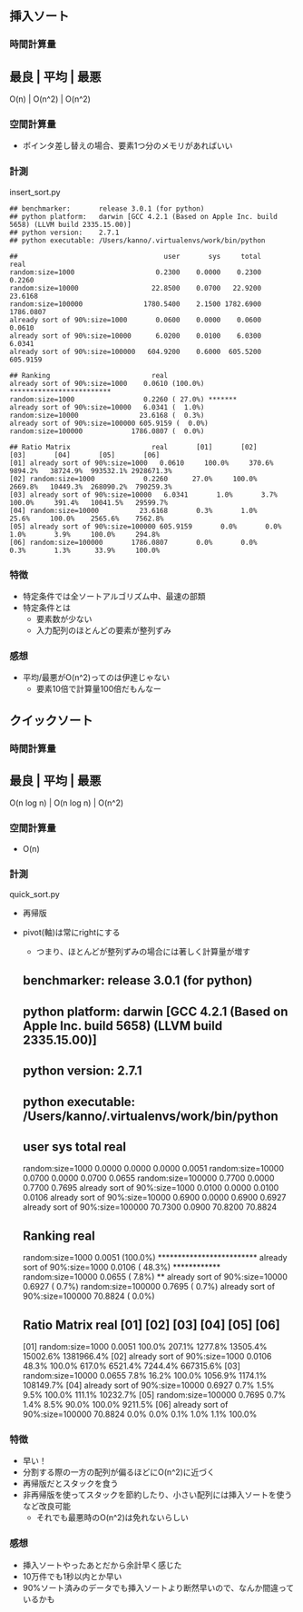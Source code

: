 ## 挿入ソート

### 時間計算量

最良 | 平均 | 最悪
------------------
O(n) | O(n^2) | O(n^2)

### 空間計算量

* ポインタ差し替えの場合、要素1つ分のメモリがあればいい

### 計測

insert_sort.py

    ## benchmarker:       release 3.0.1 (for python)
    ## python platform:   darwin [GCC 4.2.1 (Based on Apple Inc. build 5658) (LLVM build 2335.15.00)]
    ## python version:    2.7.1
    ## python executable: /Users/kanno/.virtualenvs/work/bin/python

    ##                                    user       sys     total      real
    random:size=1000                    0.2300    0.0000    0.2300    0.2260
    random:size=10000                  22.8500    0.0700   22.9200   23.6168
    random:size=100000               1780.5400    2.1500 1782.6900 1786.0807
    already sort of 90%:size=1000       0.0600    0.0000    0.0600    0.0610
    already sort of 90%:size=10000      6.0200    0.0100    6.0300    6.0341
    already sort of 90%:size=100000   604.9200    0.6000  605.5200  605.9159

    ## Ranking                         real
    already sort of 90%:size=1000    0.0610 (100.0%) *************************
    random:size=1000                 0.2260 ( 27.0%) *******
    already sort of 90%:size=10000   6.0341 (  1.0%)
    random:size=10000               23.6168 (  0.3%)
    already sort of 90%:size=100000 605.9159 (  0.0%)
    random:size=100000            1786.0807 (  0.0%)

    ## Ratio Matrix                    real       [01]       [02]       [03]       [04]       [05]       [06]
    [01] already sort of 90%:size=1000   0.0610     100.0%     370.6%    9894.2%   38724.9%  993532.1% 2928671.3%
    [02] random:size=1000            0.2260      27.0%     100.0%    2669.8%   10449.3%  268090.2%  790259.3%
    [03] already sort of 90%:size=10000   6.0341       1.0%       3.7%     100.0%     391.4%   10041.5%   29599.7%
    [04] random:size=10000          23.6168       0.3%       1.0%      25.6%     100.0%    2565.6%    7562.8%
    [05] already sort of 90%:size=100000 605.9159       0.0%       0.0%       1.0%       3.9%     100.0%     294.8%
    [06] random:size=100000       1786.0807       0.0%       0.0%       0.3%       1.3%      33.9%     100.0%


### 特徴

* 特定条件では全ソートアルゴリズム中、最速の部類
* 特定条件とは
    * 要素数が少ない
    * 入力配列のほとんどの要素が整列ずみ

### 感想

* 平均/最悪がO(n^2)ってのは伊達じゃない
    * 要素10倍で計算量100倍だもんなー

## クイックソート

### 時間計算量

最良 | 平均 | 最悪
------------------
O(n log n) | O(n log n) | O(n^2)

### 空間計算量

* O(n)

### 計測

quick_sort.py

* 再帰版
* pivot(軸)は常にrightにする
    * つまり、ほとんどが整列ずみの場合には著しく計算量が増す

    ## benchmarker:       release 3.0.1 (for python)
    ## python platform:   darwin [GCC 4.2.1 (Based on Apple Inc. build 5658) (LLVM build 2335.15.00)]
    ## python version:    2.7.1
    ## python executable: /Users/kanno/.virtualenvs/work/bin/python

    ##                                      user       sys     total      real
    random:size=1000                      0.0000    0.0000    0.0000    0.0051
    random:size=10000                     0.0700    0.0000    0.0700    0.0655
    random:size=100000                    0.7700    0.0000    0.7700    0.7695
    already sort of 90%:size=1000         0.0100    0.0000    0.0100    0.0106
    already sort of 90%:size=10000        0.6900    0.0000    0.6900    0.6927
    already sort of 90%:size=100000      70.7300    0.0900   70.8200   70.8824

    ## Ranking                              real
    random:size=1000                      0.0051 (100.0%) *************************
    already sort of 90%:size=1000         0.0106 ( 48.3%) ************
    random:size=10000                     0.0655 (  7.8%) **
    already sort of 90%:size=10000        0.6927 (  0.7%)
    random:size=100000                    0.7695 (  0.7%)
    already sort of 90%:size=100000      70.8824 (  0.0%)

    ## Ratio Matrix                         real       [01]       [02]       [03]       [04]       [05]       [06]
    [01] random:size=1000                 0.0051     100.0%     207.1%    1277.8%   13505.4%   15002.6% 1381966.4%
    [02] already sort of 90%:size=1000    0.0106      48.3%     100.0%     617.0%    6521.4%    7244.4%  667315.6%
    [03] random:size=10000                0.0655       7.8%      16.2%     100.0%    1056.9%    1174.1%  108149.7%
    [04] already sort of 90%:size=10000   0.6927       0.7%       1.5%       9.5%     100.0%     111.1%   10232.7%
    [05] random:size=100000               0.7695       0.7%       1.4%       8.5%      90.0%     100.0%    9211.5%
    [06] already sort of 90%:size=100000  70.8824       0.0%       0.0%       0.1%       1.0%       1.1%     100.0%


### 特徴

* 早い！
* 分割する際の一方の配列が偏るほどにO(n^2)に近づく
* 再帰版だとスタックを食う
* 非再帰版を使ってスタックを節約したり、小さい配列には挿入ソートを使うなど改良可能
    * それでも最悪時のO(n^2)は免れないらしい

### 感想

* 挿入ソートやったあとだから余計早く感じた
* 10万件でも1秒以内とか早い
* 90%ソート済みのデータでも挿入ソートより断然早いので、なんか間違っているかも
